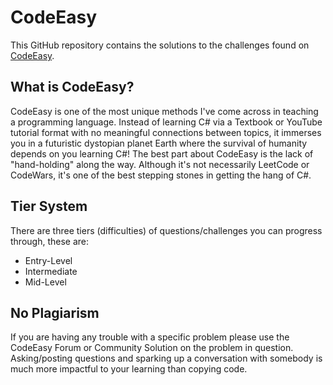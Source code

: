 # CodeEasy

This GitHub repository contains the solutions to the challenges found on [CodeEasy](https://www.codeeasy.io).

## What is CodeEasy?

CodeEasy is one of the most unique methods I've come across in teaching a programming language. Instead of learning C# via a Textbook or YouTube tutorial format with no meaningful connections between topics, it immerses you in a futuristic dystopian planet Earth where the survival of humanity depends on you learning C#! The best part about CodeEasy is the lack of "hand-holding" along the way. Although it's not necessarily LeetCode or CodeWars, it's one of the best stepping stones in getting the hang of C#.

## Tier System

There are three tiers (difficulties) of questions/challenges you can progress through, these are: 
- Entry-Level
- Intermediate
- Mid-Level

<!--- 
## List of Challenges 

### Entry-Level:

* []() - "Text"
--->

## No Plagiarism
If you are having any trouble with a specific problem please use the CodeEasy Forum or Community Solution on the problem in question. Asking/posting questions and sparking up a conversation with somebody is much more impactful to your learning than copying code.
